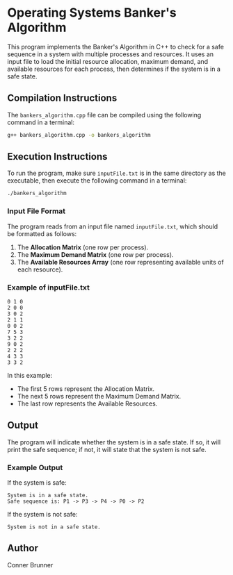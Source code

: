 # Operating Systems Banker's Algorithm

This program implements the Banker's Algorithm in C++ to check for a safe sequence in a system with multiple processes and resources. It uses an input file to load the initial resource allocation, maximum demand, and available resources for each process, then determines if the system is in a safe state.

## Compilation Instructions
The `bankers_algorithm.cpp` file can be compiled using the following command in a terminal:

```bash
g++ bankers_algorithm.cpp -o bankers_algorithm
```

## Execution Instructions
To run the program, make sure `inputFile.txt` is in the same directory as the executable, then execute the following command in a terminal:

```bash
./bankers_algorithm
```

### Input File Format
The program reads from an input file named `inputFile.txt`, which should be formatted as follows:
1. The **Allocation Matrix** (one row per process).
2. The **Maximum Demand Matrix** (one row per process).
3. The **Available Resources Array** (one row representing available units of each resource).

### Example of inputFile.txt
```plaintext
0 1 0
2 0 0
3 0 2
2 1 1
0 0 2
7 5 3
3 2 2
9 0 2
2 2 2
4 3 3
3 3 2
```

In this example:
- The first 5 rows represent the Allocation Matrix.
- The next 5 rows represent the Maximum Demand Matrix.
- The last row represents the Available Resources.

## Output
The program will indicate whether the system is in a safe state. If so, it will print the safe sequence; if not, it will state that the system is not safe.

### Example Output
If the system is safe:
```
System is in a safe state.
Safe sequence is: P1 -> P3 -> P4 -> P0 -> P2
```

If the system is not safe:
```
System is not in a safe state.
```

## Author
Conner Brunner